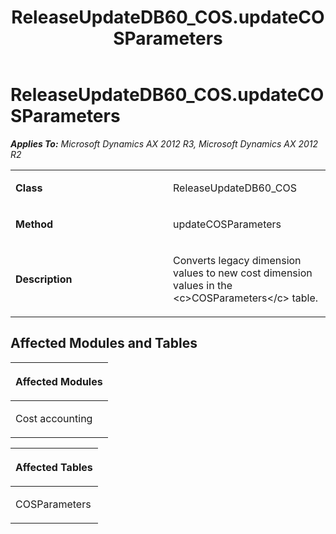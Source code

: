 ﻿---
title: ReleaseUpdateDB60_COS.updateCOSParameters
TOCTitle: ReleaseUpdateDB60_COS.updateCOSParameters
ms:assetid: d91c5070-ebc8-04b1-7336-ed1233a77b37
ms:mtpsurl: https://msdn.microsoft.com/en-us/library/JJ687110(v=AX.60)
ms:contentKeyID: 49711559
ms.date: 05/18/2015
mtps_version: v=AX.60
---

# ReleaseUpdateDB60\_COS.updateCOSParameters 


_**Applies To:** Microsoft Dynamics AX 2012 R3, Microsoft Dynamics AX 2012 R2_

<table>
<colgroup>
<col style="width: 50%" />
<col style="width: 50%" />
</colgroup>
<tbody>
<tr class="odd">
<td><p><strong>Class</strong></p></td>
<td><p>ReleaseUpdateDB60_COS</p></td>
</tr>
<tr class="even">
<td><p><strong>Method</strong></p></td>
<td><p>updateCOSParameters</p></td>
</tr>
<tr class="odd">
<td><p><strong>Description</strong></p></td>
<td><p>Converts legacy dimension values to new cost dimension values in the &lt;c&gt;COSParameters&lt;/c&gt; table.</p></td>
</tr>
</tbody>
</table>


## Affected Modules and Tables

<table>
<colgroup>
<col style="width: 100%" />
</colgroup>
<thead>
<tr class="header">
<th><p>Affected Modules</p></th>
</tr>
</thead>
<tbody>
<tr class="odd">
<td><p>Cost accounting</p></td>
</tr>
</tbody>
</table>


<table>
<colgroup>
<col style="width: 100%" />
</colgroup>
<thead>
<tr class="header">
<th><p>Affected Tables</p></th>
</tr>
</thead>
<tbody>
<tr class="odd">
<td><p>COSParameters</p></td>
</tr>
</tbody>
</table>

  


